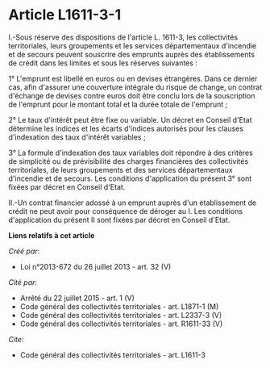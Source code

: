 # Article L1611-3-1

I.-Sous réserve des dispositions de l'article L. 1611-3, les collectivités territoriales, leurs groupements et les services
départementaux d'incendie et de secours peuvent souscrire des emprunts auprès des établissements de crédit dans les limites
et sous les réserves suivantes : 

1° L'emprunt est libellé en euros ou en devises étrangères. Dans ce dernier cas, afin d'assurer une couverture intégrale du
risque de change, un contrat d'échange de devises contre euros doit être conclu lors de la souscription de l'emprunt pour le
montant total et la durée totale de l'emprunt ; 

2° Le taux d'intérêt peut être fixe ou variable. Un décret en Conseil d'Etat détermine les indices et les écarts d'indices
autorisés pour les clauses d'indexation des taux d'intérêt variables ; 

3° La formule d'indexation des taux variables doit répondre à des critères de simplicité ou de prévisibilité des charges
financières des collectivités territoriales, de leurs groupements et des services départementaux d'incendie et de secours.
Les conditions d'application du présent 3° sont fixées par décret en Conseil d'Etat. 

II.-Un contrat financier adossé à un emprunt auprès d'un établissement de crédit ne peut avoir pour conséquence de déroger au
I. Les conditions d'application du présent II sont fixées par décret en Conseil d'Etat.

**Liens relatifs à cet article**

_Créé par_:

  - Loi n°2013-672 du 26 juillet 2013 - art. 32 (V)

_Cité par_:

  - Arrêté du 22 juillet 2015 - art. 1 (V)
  - Code général des collectivités territoriales - art. L1871-1 (M)
  - Code général des collectivités territoriales - art. L2337-3 (V)
  - Code général des collectivités territoriales - art. R1611-33 (V)

_Cite_:

  - Code général des collectivités territoriales - art. L1611-3
